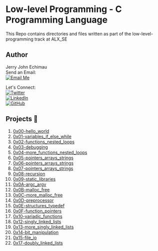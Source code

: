 # Low-level Programming - C Programming Language

This Repo contains directories and files written as part of the low-level-programming track at ALX_SE

## Author
Jerry John Echimau <br>
Send an Email: <br>
[![Email Me](https://img.shields.io/badge/Email-Me-brightgreen)](mailto:jerryjohne77@gmail.com) <br>

Let's Connect: <br>
[![Twitter](https://img.shields.io/twitter/url?label=Follow&style=social&url=https%3A%2F%2Ftwitter.com%2Fjerry_e_john)](https://twitter.com/jerry_e_john) <br>
[![LinkedIn](https://img.shields.io/badge/LinkedIn-Connect-blue?style=social&logo=linkedin)](https://www.linkedin.com/in/echimau) <br>
[![GitHub](https://img.shields.io/badge/GitHub-Profile-blue?style=social&logo=github)](https://github.com/JerryEchimau) <br>

## Projects :file_folder:

1. [0x00-hello_world](https://github.com/JerryEchimau/alx-low_level_programming/tree/master/0x00-hello_world)
2. [0x01-variables_if_else_while](https://github.com/JerryEchimau/alx-low_level_programming/tree/master/0x01-variables_if_else_while)
3. [0x02-functions_nested_loops](https://github.com/JerryEchimau/alx-low_level_programming/tree/master/0x02-functions_nested_loops)
4. [0x03-debugging](https://github.com/JerryEchimau/alx-low_level_programming/tree/master/0x03-debugging)
5. [0x04-more_functions_nested_loops](https://github.com/JerryEchimau/alx-low_level_programming/tree/master/0x04-more_functions_nested_loops)
6. [0x05-pointers_arrays_strings](https://github.com/JerryEchimau/alx-low_level_programming/tree/master/0x05-pointers_arrays_strings)
7. [0x06-pointers_arrays_strings](https://github.com/JerryEchimau/alx-low_level_programming/tree/master/0x06-pointers_arrays_strings)
8. [0x07-pointers_arrays_strings](https://github.com/JerryEchimau/alx-low_level_programming/tree/master/0x07-pointers_arrays_strings)
9. [0x08-recursion](https://github.com/JerryEchimau/alx-low_level_programming/tree/master/0x08-recursion)
10. [0x09-static_libraries](https://github.com/JerryEchimau/alx-low_level_programming/tree/master/0x09-static_libraries)
11. [0x0A-argc_argv](https://github.com/JerryEchimau/alx-low_level_programming/tree/master/0x0A-argc_argv)
12. [0x0B-malloc_free](https://github.com/JerryEchimau/alx-low_level_programming/tree/master/0x0B-malloc_free)
13. [0x0C-more_malloc_free](https://github.com/JerryEchimau/alx-low_level_programming/tree/master/0x0C-more_malloc_free)
14. [0x0D-preprocessor](https://github.com/JerryEchimau/alx-low_level_programming/tree/master/0x0D-preprocessor)
15. [0x0E-structures_typedef](https://github.com/JerryEchimau/alx-low_level_programming/tree/master/0x0E-structures_typedef)
16. [0x0F-function_pointers](https://github.com/JerryEchimau/alx-low_level_programming/tree/master/0x0F-function_pointers)
17. [0x10-variadic_functions](https://github.com/JerryEchimau/alx-low_level_programming/tree/master/0x10-variadic_functions)
18. [0x12-singly_linked_lists](https://github.com/JerryEchimau/alx-low_level_programming/tree/master/0x12-singly_linked_lists)
19. [0x13-more_singly_linked_lists](https://github.com/JerryEchimau/alx-low_level_programming/tree/master/0x13-more_singly_linked_lists)
20. [0x14-bit_manipulation](https://github.com/JerryEchimau/alx-low_level_programming/tree/master/0x14-bit_manipulation)
21. [0x15-file_io](https://github.com/JerryEchimau/alx-low_level_programming/tree/master/0x15-file_io)
22. [0x17-doubly_linked_lists](https://github.com/JerryEchimau/alx-low_level_programming/tree/master/0x17-doubly_linked_lists)
